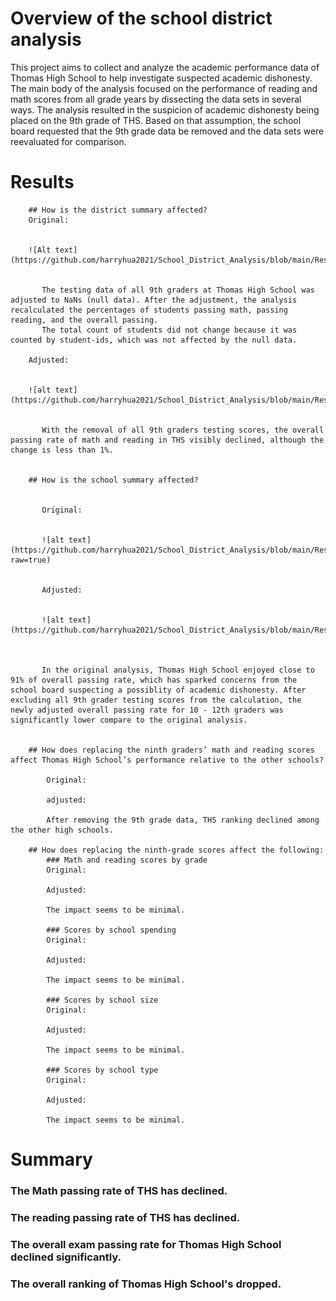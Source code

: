 #  Overview of the school district analysis
This project aims to collect and analyze the academic performance data of Thomas High School to help investigate suspected academic dishonesty. 
The main body of the analysis focused on the performance of reading and math scores from all grade years by dissecting the data sets in several ways. 
The analysis resulted in the suspicion of academic dishonesty being placed on the 9th grade of THS. 
Based on that assumption, the school board requested that the 9th grade data be removed and the data sets were reevaluated for comparison.


#  Results
        ## How is the district summary affected?
        Original:
        
        
        ![Alt text](https://github.com/harryhua2021/School_District_Analysis/blob/main/Resources/district_summary_original.png)
        

           The testing data of all 9th graders at Thomas High School was adjusted to NaNs (null data). After the adjustment, the analysis recalculated the percentages of students passing math, passing reading, and the overall passing. 
           The total count of students did not change because it was counted by student-ids, which was not affected by the null data.

        Adjusted: 
        
        
        ![alt text](https://github.com/harryhua2021/School_District_Analysis/blob/main/Resources/district_summary_adjusted.png)
        

           With the removal of all 9th graders testing scores, the overall passing rate of math and reading in THS visibly declined, although the change is less than 1%.
           

        ## How is the school summary affected?
        
        
           Original:
           
           
           ![alt text](https://github.com/harryhua2021/School_District_Analysis/blob/main/Resources/school_summary_original.png?raw=true)
           
           
           Adjusted:
           
           
           ![alt text](https://github.com/harryhua2021/School_District_Analysis/blob/main/Resources/school_summary_adjusted.png)
           
          
           
           In the original analysis, Thomas High School enjoyed close to 91% of overall passing rate, which has sparked concerns from the school board suspecting a possiblity of academic dishonesty. After excluding all 9th grader testing scores from the calculation, the newly adjusted overall passing rate for 10 - 12th graders was significantly lower compare to the original analysis.


        ## How does replacing the ninth graders’ math and reading scores affect Thomas High School’s performance relative to the other schools?

            Original:

            adjusted:

            After removing the 9th grade data, THS ranking declined among the other high schools.

        ## How does replacing the ninth-grade scores affect the following:
            ### Math and reading scores by grade
            Original: 

            Adjusted: 

            The impact seems to be minimal.

            ### Scores by school spending
            Original: 

            Adjusted: 

            The impact seems to be minimal.

            ### Scores by school size
            Original: 

            Adjusted: 

            The impact seems to be minimal.
            
            ### Scores by school type
            Original: 

            Adjusted: 

            The impact seems to be minimal.


#  Summary

### The Math passing rate of THS has declined.

### The reading passing rate of THS has declined.

### The overall exam passing rate for Thomas High School declined significantly.

### The overall ranking of Thomas High School's dropped.
